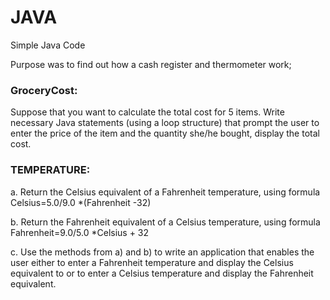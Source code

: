 # JAVA
Simple Java Code

Purpose was to find out how a cash register and thermometer work;

### GroceryCost:

Suppose that you want to calculate the total cost for 5 items. Write necessary Java statements (using a loop structure) that prompt the user to enter the price of the item and the quantity she/he bought,  display the total cost.

### TEMPERATURE:

a.	Return the Celsius equivalent of a Fahrenheit temperature, using formula Celsius=5.0/9.0 *(Fahrenheit -32)

b.	Return the Fahrenheit equivalent of a Celsius temperature, using formula Fahrenheit=9.0/5.0 *Celsius + 32

c.	Use the methods from a) and b) to write an application that enables the user either to enter a Fahrenheit temperature and display the Celsius equivalent to or  to enter a Celsius temperature and display the Fahrenheit equivalent. 
